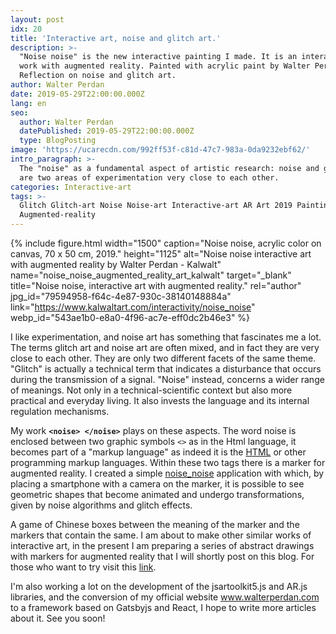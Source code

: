 ```yaml
---
layout: post
idx: 20
title: 'Interactive art, noise and glitch art.'
description: >-
  "Noise noise" is the new interactive painting I made. It is an interactive
  work with augmented reality. Painted with acrylic paint by Walter Perdan.
  Reflection on noise and glitch art.
author: Walter Perdan
date: 2019-05-29T22:00:00.000Z
lang: en
seo:
  author: Walter Perdan
  datePublished: 2019-05-29T22:00:00.000Z
  type: BlogPosting
image: 'https://ucarecdn.com/992ff53f-c81d-47c7-983a-0da9232ebf62/'
intro_paragraph: >-
  The "noise" as a fundamental aspect of artistic research: noise and glitch art
  are two areas of experimentation very close to each other.
categories: Interactive-art
tags: >-
  Glitch Glitch-art Noise Noise-art Interactive-art AR Art 2019 Painting Acrylic
  Augmented-reality
---
```

{% include figure.html width="1500" caption="Noise noise, acrylic color on canvas, 70 x 50 cm, 2019." height="1125" alt="Noise noise interactive art with augmented reality by Walter Perdan - Kalwalt" name="noise_noise_augmented_reality_art_kalwalt" target="_blank" title="Noise noise, interactive art with augmented reality." rel="author" jpg_id="79594958-f64c-4e87-930c-38140148884a" link="https://www.kalwaltart.com/interactivity/noise_noise" webp_id="543ae1b0-e8a0-4f96-ac7e-eff0dc2b46e3" %}

I like experimentation, and noise art has something that fascinates me a lot. The terms glitch art and noise art are often mixed, and in fact they are very close to each other. They are only two different facets of the same theme. "Glitch" is actually a technical term that indicates a disturbance that occurs during the transmission of a signal. "Noise" instead,  concerns a wider range of meanings. Not only in a technical-scientific context but also more practical and everyday living. It also invests the language and its internal regulation mechanisms.

My work **`<noise> </noise>`** plays on these aspects. The word noise is enclosed between two graphic symbols `<>` as in the Html language, it becomes part of a "markup language" as indeed it is the [HTML](https://en.wikipedia.org/wiki/HTML) or other programming markup languages. Within these two tags there is a marker for augmented reality. I created a simple [noise_noise](https://www.kalwaltart.com/interactivity/noise_noise) application with which, by placing a smartphone with a camera on the marker, it is possible to see geometric shapes that become animated and undergo transformations, given by noise algorithms and glitch effects.

A game of Chinese boxes between the meaning of the marker and the <noise> </noise> markers that contain the same. I am about to make other similar works of interactive art, in the present I am preparing a series of abstract drawings with markers for augmented reality that I will shortly post on this blog. For those who want to try <noise> </noise> visit this [link](https://www.kalwaltart.com/interactivity/noise_noise).

I'm also working a lot on the development of the jsartoolkit5.js and AR.js libraries, and the conversion of my official website www.walterperdan.com to a framework based on Gatsbyjs and React, I hope to write more articles about it. See you soon!
